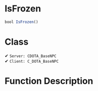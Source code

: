 # IsFrozen
```js
bool IsFrozen()
```
# Class
✔ `Server: CDOTA_BaseNPC`  
✔ `Client: C_DOTA_BaseNPC`  

# Function Description

